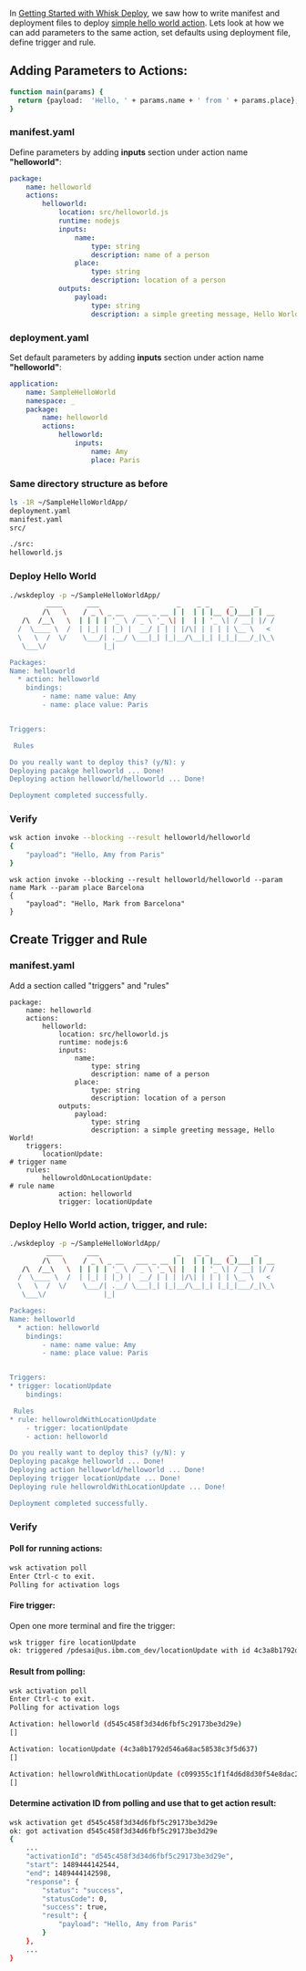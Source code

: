 In [Getting Started with Whisk Deploy](https://medium.com/openwhisk/getting-started-with-whisk-deploy-cea744222585#.vv018i65l), we saw how to write manifest and deployment files to deploy [simple hello world action](https://github.com/openwhisk/openwhisk/blob/master/docs/actions.md#creating-and-invoking-javascript-actions). Lets look at how we can add parameters to the same action, set defaults using deployment file, define trigger and rule.

## Adding Parameters to Actions:

```bash
function main(params) {	
  return {payload:  'Hello, ' + params.name + ' from ' + params.place};
}
```

### manifest.yaml

Define parameters by adding **inputs** section under action name **"helloworld"**:

```yaml
package:
    name: helloworld
    actions:
        helloworld:
            location: src/helloworld.js
            runtime: nodejs
			inputs:
                name:
                    type: string
                    description: name of a person
                place:
                    type: string
                    description: location of a person
			outputs:
                payload:
                    type: string
                    description: a simple greeting message, Hello World!
```

### deployment.yaml

Set default parameters by adding **inputs** section under action name **"helloworld"**:

```yaml
application:
    name: SampleHelloWorld
    namespace: _
    package:
        name: helloworld
        actions:
            helloworld:
                inputs:
                    name: Amy
                    place: Paris
```

### Same directory structure as before

```bash
ls -1R ~/SampleHelloWorldApp/
deployment.yaml
manifest.yaml
src/

./src:
helloworld.js
```

### Deploy Hello World

```bash
./wskdeploy -p ~/SampleHelloWorldApp/
         ____      ___                   _    _ _     _     _
        /\   \    / _ \ _ __   ___ _ __ | |  | | |__ (_)___| | __
   /\  /__\   \  | | | | '_ \ / _ \ '_ \| |  | | '_ \| / __| |/ /
  /  \____ \  /  | |_| | |_) |  __/ | | | |/\| | | | | \__ \   <
  \   \  /  \/    \___/| .__/ \___|_| |_|__/\__|_| |_|_|___/_|\_\
   \___\/              |_|

Packages:
Name: helloworld
  * action: helloworld
    bindings:
        - name: name value: Amy
        - name: place value: Paris


Triggers:

 Rules

Do you really want to deploy this? (y/N): y
Deploying pacakge helloworld ... Done!
Deploying action helloworld/helloworld ... Done!

Deployment completed successfully.
```

### Verify

```bash
wsk action invoke --blocking --result helloworld/helloworld
{
    "payload": "Hello, Amy from Paris"
}
```

```
wsk action invoke --blocking --result helloworld/helloworld --param name Mark --param place Barcelona
{
    "payload": "Hello, Mark from Barcelona"
}
```

## Create Trigger and Rule

### manifest.yaml

Add a section called "triggers" and "rules" 

```
package:
    name: helloworld
    actions:
        helloworld:
            location: src/helloworld.js
            runtime: nodejs:6
            inputs:
                name:
                    type: string
                    description: name of a person
                place:
                    type: string
                    description: location of a person
            outputs:
                payload:
                    type: string
                    description: a simple greeting message, Hello World!
    triggers:
        locationUpdate:															# trigger name
    rules:
        hellowroldOnLocationUpdate:												# rule name
            action: helloworld
            trigger: locationUpdate
```

### Deploy Hello World action, trigger, and rule:

```bash
./wskdeploy -p ~/SampleHelloWorldApp/
         ____      ___                   _    _ _     _     _
        /\   \    / _ \ _ __   ___ _ __ | |  | | |__ (_)___| | __
   /\  /__\   \  | | | | '_ \ / _ \ '_ \| |  | | '_ \| / __| |/ /
  /  \____ \  /  | |_| | |_) |  __/ | | | |/\| | | | | \__ \   <
  \   \  /  \/    \___/| .__/ \___|_| |_|__/\__|_| |_|_|___/_|\_\
   \___\/              |_|

Packages:
Name: helloworld
  * action: helloworld
    bindings:
        - name: name value: Amy
        - name: place value: Paris


Triggers:
* trigger: locationUpdate
    bindings:

 Rules
* rule: hellowroldWithLocationUpdate
    - trigger: locationUpdate
    - action: helloworld

Do you really want to deploy this? (y/N): y
Deploying pacakge helloworld ... Done!
Deploying action helloworld/helloworld ... Done!
Deploying trigger locationUpdate ... Done!
Deploying rule hellowroldWithLocationUpdate ... Done!

Deployment completed successfully.
```

### Verify

#### Poll for running actions:

```bash
wsk activation poll
Enter Ctrl-c to exit.
Polling for activation logs
```

#### Fire trigger:

Open one more terminal and fire the trigger:

```bash
wsk trigger fire locationUpdate
ok: triggered /pdesai@us.ibm.com_dev/locationUpdate with id 4c3a8b1792d546a68ac58538c3f5d637
```

#### Result from polling:

```bash
wsk activation poll
Enter Ctrl-c to exit.
Polling for activation logs

Activation: helloworld (d545c458f3d34d6fbf5c29173be3d29e)
[]

Activation: locationUpdate (4c3a8b1792d546a68ac58538c3f5d637)
[]

Activation: hellowroldWithLocationUpdate (c099355c1f1f4d6d8d30f54e8dac2b84)
[]
```

#### Determine activation ID from polling and use that to get action result: 

```bash
wsk activation get d545c458f3d34d6fbf5c29173be3d29e
ok: got activation d545c458f3d34d6fbf5c29173be3d29e
{
	...
    "activationId": "d545c458f3d34d6fbf5c29173be3d29e",
    "start": 1489444142544,
    "end": 1489444142598,
    "response": {
        "status": "success",
        "statusCode": 0,
        "success": true,
        "result": {
            "payload": "Hello, Amy from Paris"
        }
    },
	...
}
```

